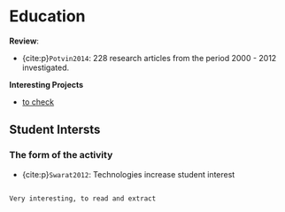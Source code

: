 # Education

**Review**: 
- {cite:p}`Potvin2014`: 228 research articles from the period 2000 - 2012 investigated. 


**Interesting Projects**
- [to check](https://science.lu/fr/science-next/platform-meeting-and-helping-young-science-and-technology-enthusiasts)

## Student Intersts

### The form of the activity

- {cite:p}`Swarat2012`: Technologies increase student interest

```{note}

Very interesting, to read and extract

```